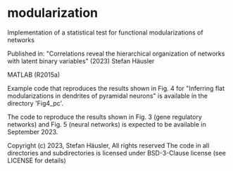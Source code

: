 # modularization
Implementation of a statistical test for functional modularizations of networks

Published in: "Correlations reveal the hierarchical organization of networks with latent binary variables" (2023) Stefan Häusler

MATLAB (R2015a)

Example code that reproduces the results shown in Fig. 4 for "Inferring flat modularizations in dendrites of pyramidal neurons" 
is available in the directory 'Fig4_pc'.

The code to reproduce the results shown in Fig. 3 (gene regulatory networks) and Fig. 5 (neural networks) 
is expected to be available in September 2023.

Copyright (c) 2023, Stefan Häusler, All rights reserved
The code in all directories and subdirectories is licensed under BSD-3-Clause license (see LICENSE for details)
